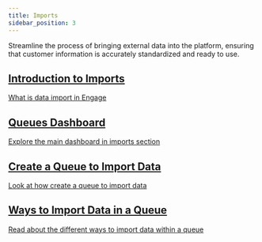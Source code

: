 ```yaml
---
title: Imports
sidebar_position: 3
---
```


Streamline the process of bringing external data into the platform, ensuring that customer information is accurately standardized and ready to use.

<section class="row list">
   <article class="col col--6 margin-bottom--lg">
      <a class="card padding--lg cardContainer" href="/docs/engage/data/lists/">
         <h2 class="text--truncate cardTitle" title="Introduction to Imports">Introduction to Imports</h2>
         <p class="text--truncate cardDescription" title="What is data import in Engage">What is data import in Engage</p>
      </a>
   </article>

  <article class="col col--6 margin-bottom--lg">
      <a class="card padding--lg cardContainer" href="/docs/engage/data/imports/queues-dashboard/">
         <h2 class="text--truncate cardTitle" title="Queues Dashboard">Queues Dashboard</h2>
         <p class="text--truncate cardDescription" title="Explore the main dashboard in imports section">Explore the main dashboard in imports section</p>
      </a>
   </article>

   <article class="col col--6 margin-bottom--lg">
      <a class="card padding--lg cardContainer" href="/docs/engage/data/introduction-to-analytics/">
         <h2 class="text--truncate cardTitle" title="Create a Queue to Import Data">Create a Queue to Import Data</h2>
         <p class="text--truncate cardDescription" title="Look at how create a queue to import data">Look at how create a queue to import data</p>
      </a>
   </article>

<article class="col col--6 margin-bottom--lg">
      <a class="card padding--lg cardContainer" href="/docs/engage/data/syncing-data/">
         <h2 class="text--truncate cardTitle" title="Ways to Import Data in a Queue">Ways to Import Data in a Queue</h2>
         <p class="text--truncate cardDescription" title="Read about the different ways to import data within a queue">Read about the different ways to import data within a queue</p>
      </a>
   </article>
</section>